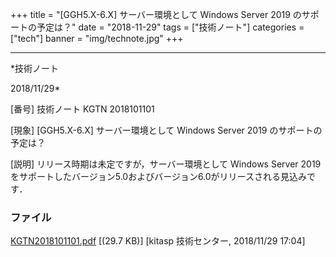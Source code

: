 ﻿+++
title = "[GGH5.X-6.X] サーバー環境として Windows Server 2019 のサポートの予定は？"
date = "2018-11-29"
tags = ["技術ノート"]
categories = ["tech"]
banner = "img/technote.jpg"
+++

-----------------------------------------------------------------------------------------------------------------------------

*技術ノート

2018/11/29*


[番号]
技術ノート KGTN 2018101101

[現象]
[GGH5.X-6.X] サーバー環境として Windows Server 2019
のサポートの予定は？

[説明]
リリース時期は未定ですが，サーバー環境として Windows Server 2019
をサポートしたバージョン5.0およびバージョン6.0がリリースされる見込みです．


### ファイル

 
 


[KGTN2018101101.pdf](http://techreport.kitasp.net/attachments/download/4198/KGTN2018101101.pdf)
 [(29.7 KB)] [kitasp 技術センター, 2018/11/29
17:04]


 


 

